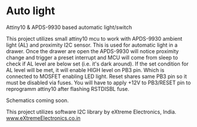 # Auto light
Attiny10 &amp; APDS-9930 based automatic light/switch

This project utilizes small attiny10 mcu to work with APDS-9930 ambient light (AL) and proximity I2C sensor.
This is used for automatic light in a drawer. Once the drawer are open the APDS-9930 will notice proximity change 
and trigger a preset interrupt and MCU will come from sleep to check if AL level are below set (i.e. it's dark around).
If the set condition for AL level will be met, it will enable HIGH level on PB3 pin. Which is connected to MOSFET enabling 
LED light. Reset shares same PB3 pin so it must be disabled via fuses. You will have to apply +12V to PB3/RESET pin 
to reprogramm attiny10 after flashing RSTDISBL fuse.

Schematics coming soon.

This project utilizes software I2C library by eXtreme Electronics, India.
www.eXtremeElectronics.co.in